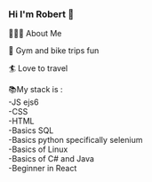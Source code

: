 ### Hi I'm Robert 👋

👨🏻‍💻 About Me

:bicyclist:  Gym and bike trips fun 

:surfer: Love to travel

📚My stack is :   
 -JS ejs6    
 -CSS   
 -HTML  
 -Basics SQL  
 -Basics python specifically selenium   
 -Basics of Linux  
 -Basics of C# and Java   
 -Beginner in React   


<!--
**Robur333/Robur333** is a ✨ _special_ ✨ repository because its `README.md` (this file) appears on your GitHub profile.

Here are some ideas to get you started:

- 🔭 I’m currently working on ...
- 🌱 I’m currently learning ...
- 👯 I’m looking to collaborate on ...
- 🤔 I’m looking for help with ...
- 💬 Ask me about ...
- 📫 How to reach me: ...
- 😄 Pronouns: ...
- ⚡ Fun fact: ...
-->
